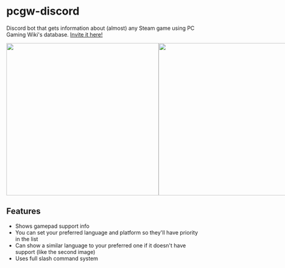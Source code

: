 # pcgw-discord
Discord bot that gets information about (almost) any Steam game using PC Gaming Wiki's database.
[Invite it here!](https://discord.com/api/oauth2/authorize?client_id=1070447105036001290&permissions=51200&scope=applications.commands%20bot)

<div style="display: flex">
    <img src="https://user-images.githubusercontent.com/38635037/216688550-29f7fb99-3268-49be-abcc-0050814f410c.png"/ style="width: 25rem; height: auto">
    <img src="https://user-images.githubusercontent.com/38635037/216688610-8d056c9f-6038-436a-ae53-796d79944ad2.png" style ="width: 25rem; height: auto"/>
</div>

## Features
- Shows gamepad support info
- You can set your preferred language and platform so they'll have priority in the list
- Can show a similar language to your preferred one if it doesn't have support (like the second image)
- Uses full slash command system
